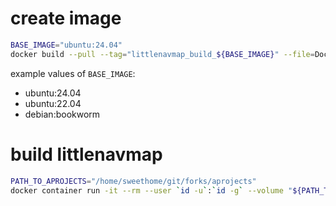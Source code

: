 # create image
```bash
BASE_IMAGE="ubuntu:24.04"
docker build --pull --tag="littlenavmap_build_${BASE_IMAGE}" --file=Dockerfile.deb.build --build-arg="BASE_IMAGE=${BASE_IMAGE}" .
```

example values of `BASE_IMAGE`:
* ubuntu:24.04
* ubuntu:22.04
* debian:bookworm

# build littlenavmap
```bash
PATH_TO_APROJECTS="/home/sweethome/git/forks/aprojects"
docker container run -it --rm --user `id -u`:`id -g` --volume "${PATH_TO_APROJECTS}:/build" "littlenavmap_build_${BASE_IMAGE}"
```
